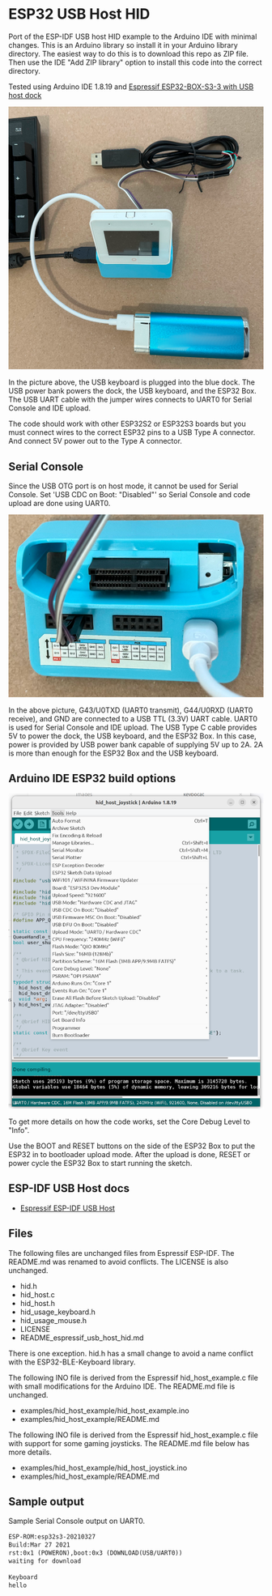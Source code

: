 # ESP32 USB Host HID

Port of the ESP-IDF USB host HID example to the Arduino IDE with minimal
changes. This is an Arduino library so install it in your Arduino library
directory. The easiest way to do this is to download this repo as ZIP file.
Then use the IDE "Add ZIP library" option to install this code into the
correct directory.

Tested using Arduino IDE 1.8.19 and
[Espressif ESP32-BOX-S3-3 with USB host dock](https://github.com/espressif/esp-box/blob/master/docs/hardware_overview/esp32_s3_box_3/hardware_overview_for_box_3.md)

![USB Host Keyboard](./images/dock_usb_host_keyboard.png)

In the picture above, the USB keyboard is plugged into the blue dock. The USB
power bank powers the dock, the USB keyboard, and the ESP32 Box. The USB UART
cable with the jumper wires connects to UART0 for Serial Console and IDE
upload.

The code should work with other ESP32S2 or ESP32S3 boards but you must connect
wires to the correct ESP32 pins to a USB Type A connector. And connect 5V power
out to the Type A connector.

## Serial Console

Since the USB OTG port is on host mode, it cannot be used for Serial Console.
Set 'USB CDC on Boot: "Disabled"' so Serial Console and code upload are done
using UART0.

![UART0 Serial Console pins on dock](./images/dock_uart0.png)

In the above picture, G43/U0TXD (UART0 transmit), G44/U0RXD (UART0 receive),
and GND are connected to a USB TTL (3.3V) UART cable. UART0 is used for Serial
Console and IDE upload. The USB Type C cable provides 5V to power the dock, the
USB keyboard, and the ESP32 Box. In this case, power is provided by USB power
bank capable of supplying 5V up to 2A. 2A is more than enough for the ESP32 Box
and the USB keyboard.

## Arduino IDE ESP32 build options

![ESP32 Box build options](./images/esp32_box_s3_3_build_opts.png)

To get more details on how the code works, set the Core Debug Level to "Info".

Use the BOOT and RESET buttons on the side of the ESP32 Box to put the ESP32 in
to bootloader upload mode. After the upload is done, RESET or power cycle the
ESP32 Box to start running the sketch.

## ESP-IDF USB Host docs

* [Espressif ESP-IDF USB Host](https://docs.espressif.com/projects/esp-idf/en/latest/esp32s3/api-reference/peripherals/usb_host.html)

## Files

The following files are unchanged files from Espressif ESP-IDF. The README.md
was renamed to avoid conflicts. The LICENSE is also unchanged.

* hid.h
* hid_host.c
* hid_host.h
* hid_usage_keyboard.h
* hid_usage_mouse.h
* LICENSE
* README_espressif_usb_host_hid.md

There is one exception. hid.h has a small change to avoid a name conflict
with the ESP32-BLE-Keyboard library.

The following INO file is derived from the Espressif hid_host_example.c file
with small modifications for the Arduino IDE. The README.md file is unchanged.

* examples/hid_host_example/hid_host_example.ino
* examples/hid_host_example/README.md

The following INO file is derived from the Espressif hid_host_example.c file
with support for some gaming joysticks. The README.md file below has more
details.

* examples/hid_host_example/hid_host_joystick.ino
* examples/hid_host_example/README.md

## Sample output

Sample Serial Console output on UART0.

```
ESP-ROM:esp32s3-20210327
Build:Mar 27 2021
rst:0x1 (POWERON),boot:0x3 (DOWNLOAD(USB/UART0))
waiting for download

Keyboard
hello
```

